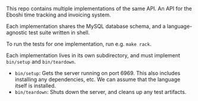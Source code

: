 This repo contains multiple implementations of the same API. An API for the Eboshi time tracking and invoicing system.

Each implementation shares the MySQL database schema, and a language-agnostic test suite written in shell.

To run the tests for one implementation, run e.g. `make rack`.

Each implementation lives in its own subdirectory, and must implement `bin/setup` and `bin/teardown`.

* `bin/setup`: Gets the server running on port 6969. This also includes installing any dependencies, etc. We can assume that the language itself is installed.
* `bin/teardown`: Shuts down the server, and cleans up any test artifacts.
